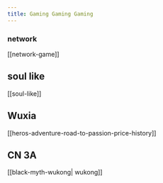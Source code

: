 ```yaml
---
title: Gaming Gaming Gaming
---
```

### network

[[network-game]]

##  soul like

[[soul-like]]

## Wuxia

[[heros-adventure-road-to-passion-price-history]]



## CN 3A

[[black-myth-wukong| wukong]]